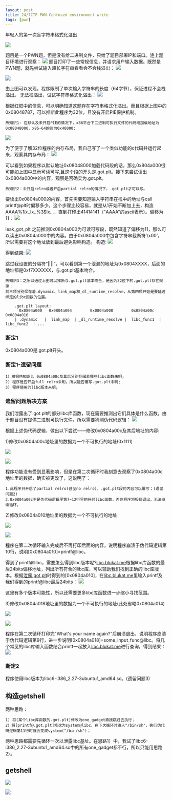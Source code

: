 ```yaml
---
layout: post
title: 24/7CTF-PWN-Confused environment write
tags: [pwn]
---
```


年轻人的第一次盲字符串格式化溢出

![](/assets/img/247ctf/pwn/confused_environment_write/logo.png)


题目是一个PWN题，但是没有给二进制文件，只给了题目部署IP和端口。连上题目环境进行观察：
![](/assets/img/247ctf/pwn/confused_environment_write/1.png)
题目打印了一些常规信息，并请求用户输入数据。既然是PWN题，就先尝试输入超长字符串看看会不会栈溢出：
![](/assets/img/247ctf/pwn/confused_environment_write/2.png)

![](/assets/img/247ctf/pwn/confused_environment_write/3.png)

由上图可以发现，程序限制了单次输入字符串的长度（64字节），保证进程不会栈溢出。
无法栈溢出，试试字符串格式化溢出：
![](/assets/img/247ctf/pwn/confused_environment_write/4.png)

根据红框中的信息，可以明确知道这题存在字符串格式化溢出。而且根据上图中的0x08048787，可以推断此程序为32位，且没有开启PIE保护机制。
```
热知识1: 在默认及未开启PIE的情况下，x86平台下二进制可执行文件的代码段加载地址为0x08048000，x86-64的则为0x40000:
```
![](/assets/img/247ctf/pwn/confused_environment_write/5.png)


为了便于了解32位程序的内存布局，我自己写了一个类似功能的c代码并运行起来，观察其内存布局：
![](/assets/img/247ctf/pwn/confused_environment_write/6.png)

可以看到如果程序以默认地址0x08048000加载代码段的话，那么0x804a000很可能如上图中显示可读可写,且这个段的开头是.got.plt。接下来尝试读出0x0804a000中的内容，观察是否确实为.got.plt。
```
热知识2：未开启relro或者开启partial relro的情况下，.got.plt才可以写。
```
要读出0x0804a000的内容，首先需要知道输入字符串在栈中的地址与call printf@plt时偏移多少。这个步骤比较容易，就是从1开始不断加上去，构造AAAA%1$lx..%2$lx..%3$lx…，直到打印出41414141（"AAAA"的ascii表示）。偏移为11：
![](/assets/img/247ctf/pwn/confused_environment_write/7.png)

<span id="leak_got_plt">leak_got_plt</span>
之前推测0x0804a000为可读可写段，既然知道了偏移为11，那么可以读出0x0804a000中的内容。由于0x0804a000中包含字符串截断符’\x00’，所以需要将这个地址放到最后避免影响构造。
构造:
![](/assets/img/247ctf/pwn/confused_environment_write/8.png)

得到结果:
![](/assets/img/247ctf/pwn/confused_environment_write/9.png)

跳过我设置的分隔符”||||”，可以看到第一个泄漏的地址为0x0804XXXX，后面的地址都是0xf7XXXXXX，与.got.plt基本吻合。
```
热知识3：之所以通过上图可以推断与.got.plt基本吻合，是因为32位下的.got.plt存在规律：
前三项分别保存着.dynamic、link_map和_dl_runtime_resolve，从第四项开始是要延迟绑定的libc函数的位置。

	.got.plt layout: 
	  0x0804a000   0x0804a004        0x0804a008        0x0804a00c     0x0804a010    
	| .dynamic   |  link_map  | _dl_runtime_resolve |  libc_func1  |  libc_func2  | ...
```

### 断定1
0x0804a000是.got.plt开头。

### 断定1-遗留问题
	1）根据热知识3，0x0804a00c及其后分别存储着哪些libc函数未明;
	2) 程序是否开启full_relro未明，所以能否覆写.got.plt未明;
	3) 程序使用的libc版本未明;

### 遗留问题解决方案
我们泄露出了.got.plt的部分libc库函数，现在需要推测出它们具体是什么函数。由于题目没有提供二进制可执行文件，所以需要猜测伪代码逻辑：
![](/assets/img/247ctf/pwn/confused_environment_write/10.png)

根据上述伪代码逻辑，做出以下尝试——修改0x0804a00c及其后地址的内容:

1)修改0x0804a00c地址里的数据为一个不可执行的地址(0x1111)

![](/assets/img/247ctf/pwn/confused_environment_write/11.png)

![](/assets/img/247ctf/pwn/confused_environment_write/12.png)

程序功能没有受到显著影响，但是在第二次循环时我刻意去观察了0x0804a00c地址里的数据，确实被更改了，这说明了：
	
	1.此程序只开启了partial relro(甚至no relro)，.got.plt段的内容可以覆写；(遗留问题2)
	2.0x0804a00c不是伪代码逻辑里第7~12行里的任何libc函数，否则程序将报错退出，无法继续循环。

2)修改0x0804a010地址里的数据为一个不可执行的地址

![](/assets/img/247ctf/pwn/confused_environment_write/13.png)

![](/assets/img/247ctf/pwn/confused_environment_write/14.png)

程序在第二次循环输入完成后不再打印后面的内容，说明程序崩溃于伪代码逻辑第10行，说明[0x0804a010]=printf@libc。

得到了printf@libc，需要怎么得到libc版本呢?[libc.blukat.me](https://libc.blukat.me/)根据libc库函数的最后24bits偏移地址，列出所有符合的libc库，可以辅助我们找到正确的libc库版本。根据[泄露.got.plt](#leak_got_plt)时得到的[0x0804a010]，在[libc.blukat.me](https://libc.blukat.me/)里输入printf及我们得到的printf@libc最后24bits：
![](/assets/img/247ctf/pwn/confused_environment_write/15.png)

这里有多个版本可能性，所以还需要更多libc库函数进一步缩小寻找范围。


3)修改0x0804a018地址里的数据为一个不可执行的地址(此处省略0x0804a014)

![](/assets/img/247ctf/pwn/confused_environment_write/16.png)

![](/assets/img/247ctf/pwn/confused_environment_write/17.png)

程序在第二次循环打印完"What's your name again?"后崩溃退出，说明程序崩溃于伪代码逻辑第9行，进一步说明[0x0804a018]=some_input_func@libc。将几个常见的libc库输入函数结合printf一起放入[libc.blukat.me](https://libc.blukat.me/)进行查询，得到结果：
![](/assets/img/247ctf/pwn/confused_environment_write/18.png)

### 断定2
程序使用libc版本为libc6-i386_2.27-3ubuntu1_amd64.so。(遗留问题3)

## 构造getshell
两种思路：

	1) 将[某个libc库函数的.got.plt]修改为one_gadget直接跳过去执行；
	2）将[printf@.got.plt]修改为system@libc，在下次循环时输入"/bin/sh"，执行伪代码逻辑第11行时就会变成system("/bin/sh")；

两种思路都需要先循环一次以泄露libc基址。在思路1）中，我试了libc6-i386_2.27-3ubuntu1_amd64.so中的所有one_gadget都不行，所以只能用思路2）。

## getshell

![](/assets/img/247ctf/pwn/confused_environment_write/19.png)

![](/assets/img/247ctf/pwn/confused_environment_write/20.png)
